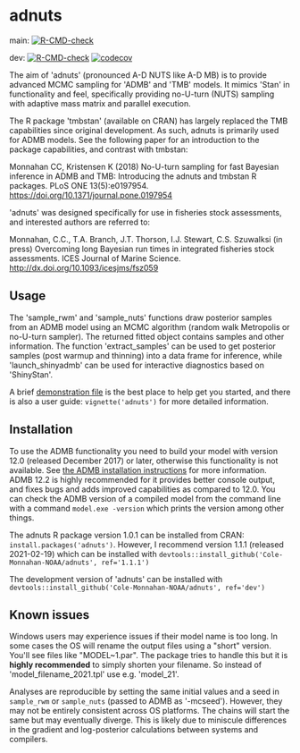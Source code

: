 # adnuts

main: [![R-CMD-check](https://github.com/Cole-Monnahan-NOAA/adnuts/workflows/R-CMD-check/badge.svg?branch=maain)](https://github.com/Cole-Monnahan-NOAA/adnuts/actions?query=workflow%3AR-CMD-check)

dev: [![R-CMD-check](https://github.com/Cole-Monnahan-NOAA/adnuts/workflows/R-CMD-check/badge.svg?branch=dev)](https://github.com/Cole-Monnahan-NOAA/adnuts/actions?query=workflow%3AR-CMD-check) [![codecov](https://codecov.io/gh/Cole-Monnahan-NOAA/adnuts/branch/dev/graph/badge.svg)](https://codecov.io/gh/Cole-Monnahan-NOAA/adnuts)

The aim of 'adnuts' (pronounced A-D NUTS like A-D MB) is to provide
advanced MCMC sampling for 'ADMB' and 'TMB' models. It mimics 'Stan' in
functionality and feel, specifically providing no-U-turn (NUTS) sampling
with adaptive mass matrix and parallel execution.

The R package 'tmbstan' (available on CRAN) has largely replaced the TMB
capabilities since original development. As such, adnuts is primarily used
for ADMB models. See the following paper for an introduction to the package
capabilities, and contrast with tmbstan:

Monnahan CC, Kristensen K (2018) No-U-turn sampling for fast Bayesian
inference in ADMB and TMB: Introducing the adnuts and tmbstan R
packages. PLoS ONE 13(5):e0197954. https://doi.org/10.1371/journal.pone.0197954

'adnuts' was designed specifically for use in fisheries stock assessments,
and interested authors are referred to:

Monnahan, C.C., T.A. Branch, J.T. Thorson, I.J. Stewart, C.S. Szuwalksi (in
press) Overcoming long Bayesian run times in integrated fisheries stock
assessments. ICES Journal of Marine Science. http://dx.doi.org/10.1093/icesjms/fsz059


## Usage
The 'sample_rwm' and 'sample_nuts' functions draw posterior samples
from an ADMB model using an MCMC algorithm (random walk Metropolis or
no-U-turn sampler). The returned fitted object contains samples and
other information. The function 'extract_samples' can be used to get
posterior samples (post warmup and thinning) into a data frame for
inference, while 'launch_shinyadmb' can be used for interactive
diagnostics based on 'ShinyStan'.

A brief [demonstration
file](https://github.com/Cole-Monnahan-NOAA/adnuts/blob/master/inst/demo.R)
is the best place to help get you started, and there is also a
user guide: `vignette('adnuts')` for more detailed information.

## Installation

To use the ADMB functionality you need to build your model with version
12.0 (released December 2017) or later, otherwise this functionality is not
available. See [the ADMB installation
instructions](http://www.admb-project.org/docs/install/) for more
information. ADMB 12.2 is highly recommended for it provides better
console output, and fixes bugs and adds improved capabilities as
compared to 12.0. You can check the ADMB version of a compiled
model from the command line with a command `model.exe -version`
which prints the version among other things.

The adnuts R package version 1.0.1 can be installed from CRAN:
`install.packages('adnuts')`. However, I recommend version 1.1.1
(released 2021-02-19) which can be installed with
`devtools::install_github('Cole-Monnahan-NOAA/adnuts', ref='1.1.1')`


The development version of 'adnuts' can be installed with
`devtools::install_github('Cole-Monnahan-NOAA/adnuts', ref='dev')`

## Known issues
Windows users may experience issues if their model name is too
long. In some cases the OS will rename the output files using a
"short" version. You'll see files like "MODEL~1.par". The package
tries to handle this but it is **highly recommended** to simply
shorten your filename. So instead of 'model_filename_2021.tpl'
use e.g. 'model_21'.

Analyses are reproducible by setting the same initial values and
a seed in `sample_rwm` or `sample_nuts` (passed to ADMB as
'-mcseed'). However, they may not be entirely consistent across
OS platforms. The chains will start the same but may eventually
diverge. This is likely due to miniscule differences in the
gradient and log-posterior calculations between systems and
compilers.
